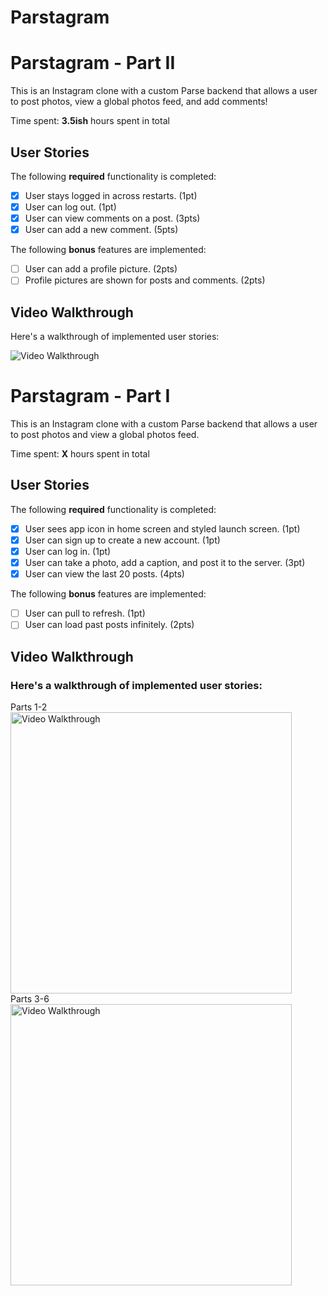 # Parstagram
# Parstagram - Part II

This is an Instagram clone with a custom Parse backend that allows a user to post photos, view a global photos feed, and add comments!

Time spent: **3.5ish** hours spent in total

## User Stories

The following **required** functionality is completed:

- [X] User stays logged in across restarts. (1pt)
- [X] User can log out. (1pt)
- [X] User can view comments on a post. (3pts)
- [X] User can add a new comment. (5pts)

The following **bonus** features are implemented:

- [ ] User can add a profile picture. (2pts)
- [ ] Profile pictures are shown for posts and comments. (2pts)

## Video Walkthrough

Here's a walkthrough of implemented user stories:

<img src='https://github.com/oliviagillam/Parstagram/blob/master/ezgif.com-gif-maker%20(8).gif' title='Video Walkthrough' width='' alt='Video Walkthrough' />

# Parstagram - Part I

This is an Instagram clone with a custom Parse backend that allows a user to post photos and view a global photos feed.

Time spent: **X** hours spent in total

## User Stories

The following **required** functionality is completed:

- [X] User sees app icon in home screen and styled launch screen. (1pt)
- [X] User can sign up to create a new account. (1pt)
- [X] User can log in. (1pt)
- [X] User can take a photo, add a caption, and post it to the server. (3pt)
- [X] User can view the last 20 posts. (4pts)

The following **bonus** features are implemented:

- [ ] User can pull to refresh. (1pt)
- [ ] User can load past posts infinitely. (2pts)

## Video Walkthrough

### Here's a walkthrough of implemented user stories:

Parts 1-2<br />
<img src='https://github.com/oliviagillam/Parstagram/blob/master/ezgif.com-gif-maker%20(7).gif' title='Parts 1-2' width='450' alt='Video Walkthrough' />
<br />
Parts 3-6<br />
<img src='https://github.com/oliviagillam/Parstagram/blob/master/ezgif.com-gif-maker%20(6).gif' title='Parts 3-5' width='450' alt='Video Walkthrough' />

